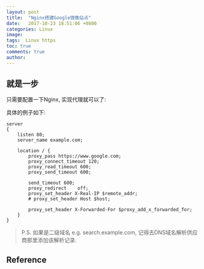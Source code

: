 ```yaml
---
layout: post        
title:  "Nginx搭建Google镜像站点"
date:   2017-10-23 18:51:06 +0800
categories: Linux   
image:              
tags:  Linux https 
toc: true           
comments: true      
author:            
---
```


## 就是一步

只需要配置一下Nginx, 实现代理就可以了:

具体的例子如下:
```
server
{
	listen 80;
	server_name example.com;

	location / {
		proxy_pass https://www.google.com;
		proxy_connect_timeout 120;
		proxy_read_timeout 600;
		proxy_send_timeout 600;

		send_timeout 600;
		proxy_redirect    off;
		proxy_set_header X-Real-IP $remote_addr;
		# proxy_set_header Host $host;

		proxy_set_header X-Forwarded-For $proxy_add_x_forwarded_for;
	}
}
```

> P.S. 如果是二级域名 e.g. search.example.com, 记得去DNS域名解析供应商那里添加该解析记录.

## Reference
